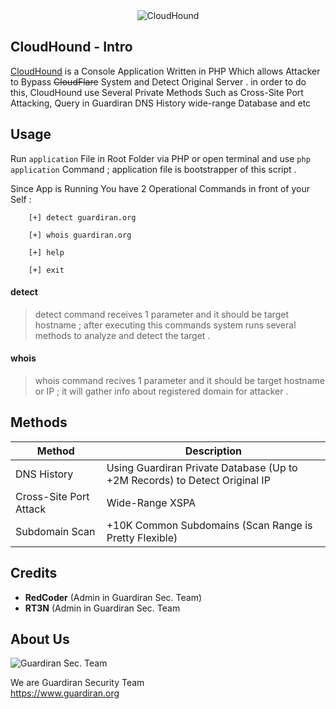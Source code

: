 <div style="text-align: center;"><img src="https://development.guardiran.org/public/Images/cloudhound/cloudhound_logo.png" alt="CloudHound" /></div>
  
                                                                                           
## CloudHound - Intro

[CloudHound][1] is a Console Application Written in PHP Which allows Attacker to Bypass ~~CloudFlare~~ System and Detect Original Server .
in order to do this, CloudHound use Several Private Methods Such as Cross-Site Port Attacking, Query in Guardiran DNS History wide-range Database and etc


## Usage

Run `application` File in Root Folder via PHP or open terminal and use `php application` Command ; application file is bootstrapper of this script .

Since App is Running You have 2 Operational Commands in front of your Self :


        [+] detect guardiran.org

        [+] whois guardiran.org

        [+] help

        [+] exit


#### detect
> detect command receives 1 parameter and it should be target hostname ;
> after executing this commands system runs several methods to analyze and detect the target .

#### whois
> whois command recives 1 parameter and it should be target hostname or IP ;
> it will gather info about registered domain for attacker .

## Methods

| Method | Description |
| ------ | ----------- |
| DNS History   | Using Guardiran Private Database (Up to +2M Records) to Detect Original IP |
| Cross-Site Port Attack    | Wide-Range XSPA |
| Subdomain Scan    | +10K Common Subdomains (Scan Range is Pretty Flexible) |

## Credits

* **RedCoder** (Admin in Guardiran Sec. Team)
* **RT3N** (Admin in Guardiran Sec. Team

## About Us

<div><img src="https://guardiran.org/uploads/logo.png" alt="Guardiran Sec. Team" /></div>

We are Guardiran Security Team
\
https://www.guardiran.org 

[1]: https://github.com/guardiran/cloudhound
